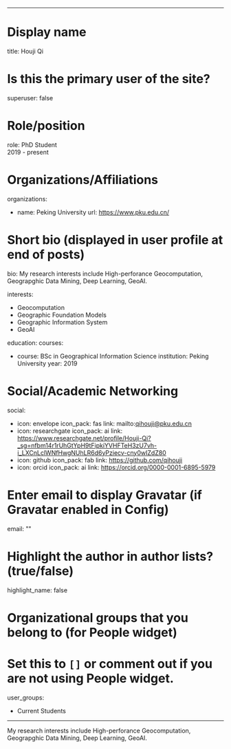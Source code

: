 
---
# Display name
title: Houji Qi

# Is this the primary user of the site?
superuser: false

# Role/position
role: PhD Student<br>2019 - present</br>

# Organizations/Affiliations
organizations:
- name: Peking University
  url: https://www.pku.edu.cn/

# Short bio (displayed in user profile at end of posts)
bio: My research interests include High-perforance Geocomputation, Geograpghic Data Mining, Deep Learning, GeoAI.

interests:
  - Geocomputation
  - Geographic Foundation Models
  - Geographic Information System
  - GeoAI


education:
  courses:
  - course: BSc in Geographical Information Science
    institution: Peking University
    year: 2019


# Social/Academic Networking
social:
  - icon: envelope
    icon_pack: fas
    link: mailto:qihouji@pku.edu.cn
  - icon: researchgate
    icon_pack: ai
    link: https://www.researchgate.net/profile/Houji-Qi?_sg=nfbm14r1rUhGtYpH9tFipkiYVHFTeH3zU7vh-i_LXCnLclWNfHwgNUhLR6d6yPziecv-cny0wIZdZ80
  - icon: github
    icon_pack: fab
    link: https://github.com/qihouji
  - icon: orcid
    icon_pack: ai
    link: https://orcid.org/0000-0001-6895-5979


# Enter email to display Gravatar (if Gravatar enabled in Config)
email: ""

# Highlight the author in author lists? (true/false)
highlight_name: false

# Organizational groups that you belong to (for People widget)
#   Set this to `[]` or comment out if you are not using People widget.
user_groups:
- Current Students
---
My research interests include High-perforance Geocomputation, Geograpghic Data Mining, Deep Learning, GeoAI.
